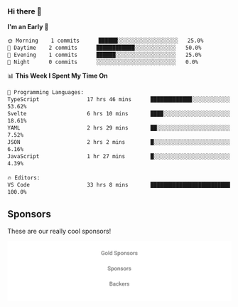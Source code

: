 ### Hi there 👋

<!--
**alexanderniebuhr/alexanderniebuhr** is a ✨ _special_ ✨ repository because its `README.md` (this file) appears on your GitHub profile.

Here are some ideas to get you started:

- 🔭 I’m currently working on ...
- 🌱 I’m currently learning ...
- 👯 I’m looking to collaborate on ...
- 🤔 I’m looking for help with ...
- 💬 Ask me about ...
- 📫 How to reach me: ...
- 😄 Pronouns: ...
- ⚡ Fun fact: ...
-->

<!--START_SECTION:waka-->
**I'm an Early 🐤** 

```text
🌞 Morning    1 commits      ██████░░░░░░░░░░░░░░░░░░░   25.0% 
🌆 Daytime    2 commits      ████████████░░░░░░░░░░░░░   50.0% 
🌃 Evening    1 commits      ██████░░░░░░░░░░░░░░░░░░░   25.0% 
🌙 Night      0 commits      ░░░░░░░░░░░░░░░░░░░░░░░░░   0.0%

```


📊 **This Week I Spent My Time On** 

```text
💬 Programming Languages: 
TypeScript               17 hrs 46 mins      █████████████░░░░░░░░░░░░   53.62% 
Svelte                   6 hrs 10 mins       ████░░░░░░░░░░░░░░░░░░░░░   18.61% 
YAML                     2 hrs 29 mins       ██░░░░░░░░░░░░░░░░░░░░░░░   7.52% 
JSON                     2 hrs 2 mins        █░░░░░░░░░░░░░░░░░░░░░░░░   6.16% 
JavaScript               1 hr 27 mins        █░░░░░░░░░░░░░░░░░░░░░░░░   4.39%

🔥 Editors: 
VS Code                  33 hrs 8 mins       █████████████████████████   100.0%

```


<!--END_SECTION:waka-->

## Sponsors

These are our really cool sponsors!

<!-- sponsors -->

<!-- sponsors -->

<p align="center">
  <a href="https://github.com/sponsors/alexanderniebuhr">
    <img src='./sponsors.svg'/>
  </a>
</p>
